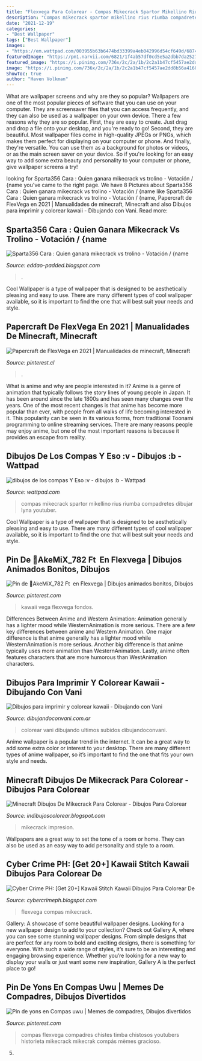 ```yaml
---
title: "Flexvega Para Colorear - Compas Mikecrack Spartor Mikellino Rius Riumba Compadretes Dibujar Lyna Youtuber"
description: "Compas mikecrack spartor mikellino rius riumba compadretes dibujar lyna youtuber"
date: "2021-12-19"
categories:
- "Best Wallpaper"
tags: ["Best Wallpaper"]
images:
- "https://em.wattpad.com/003955b63b6474bd33399a4eb042996d54cf649d/68747470733a2f2f73332e616d617a6f6e6177732e636f6d2f776174747061642d6d656469612d736572766963652f53746f7279496d6167652f5a6761535544365a762d4c714d673d3d2d392e313534646461356462616561346531353238353430393830393539302e6a7067?s=fit&amp;w=720&amp;h=720"
featuredImage: "https://pm1.narvii.com/6821/1f4ab57df0cd5e5a2dbb7da25273a1975cce1083v2_hq.jpg"
featured_image: "https://i.pinimg.com/736x/2c/2a/1b/2c2a1b47cf5457ae2dd8b56a4160d69e.jpg"
image: "https://i.pinimg.com/736x/2c/2a/1b/2c2a1b47cf5457ae2dd8b56a4160d69e.jpg"
ShowToc: true
author: "Haven Volkman"
---
```



What are wallpaper screens and why are they so popular?
Wallpapers are one of the most popular pieces of software that you can use on your computer. They are screensaver files that you can access frequently, and they can also be used as a wallpaper on your own device. There a few reasons why they are so popular. First, they are easy to create. Just drag and drop a file onto your desktop, and you're ready to go! Second, they are beautiful. Most wallpaper files come in high-quality JPEGs or PNGs, which makes them perfect for displaying on your computer or phone. And finally, they're versatile. You can use them as a background for photos or videos, or as the main screen saver on your device. So if you're looking for an easy way to add some extra beauty and personality to your computer or phone, give wallpaper screens a try!

	

		
looking for Sparta356 Cara : Quien ganara mikecrack vs trolino - Votación / {name you've came to the right page. We have 8 Pictures about Sparta356 Cara : Quien ganara mikecrack vs trolino - Votación / {name like Sparta356 Cara : Quien ganara mikecrack vs trolino - Votación / {name, Papercraft de FlexVega en 2021 | Manualidades de minecraft, Minecraft and also Dibujos para imprimir y colorear kawaii - Dibujando con Vani. Read more:
		
    
## Sparta356 Cara : Quien Ganara Mikecrack Vs Trolino - Votación / {name

<img loading=lazy src="https://i.ytimg.com/vi/KDI4xLY0zlU/maxresdefault.jpg" onerror="this.onerror=null;this.src='https://tse4.mm.bing.net/th?id=OIP.wsDpfvWfl44np1z2HU3ImAHaEK&amp;pid=15.1';" alt="Sparta356 Cara : Quien ganara mikecrack vs trolino - Votación / {name">

_Source: eddao-padded.blogspot.com_

>. 

	

Cool Wallpaper is a type of wallpaper that is designed to be aesthetically pleasing and easy to use. There are many different types of cool wallpaper available, so it is important to find the one that will best suit your needs and style.

    
## Papercraft De FlexVega En 2021 | Manualidades De Minecraft, Minecraft

<img loading=lazy src="https://i.pinimg.com/736x/2c/2a/1b/2c2a1b47cf5457ae2dd8b56a4160d69e.jpg" onerror="this.onerror=null;this.src='https://tse1.mm.bing.net/th?id=OIP.YECoQYAyYjX8GPxSF35ZiwHaKe&amp;pid=15.1';" alt="Papercraft de FlexVega en 2021 | Manualidades de minecraft, Minecraft">

_Source: pinterest.cl_

>. 

	

What is anime and why are people interested in it?
Anime is a genre of animation that typically follows the story lines of young people in Japan. It has been around since the late 1800s and has seen many changes over the years. One of the most recent changes is that anime has become more popular than ever, with people from all walks of life becoming interested in it. This popularity can be seen in its various forms, from traditional Toonami programming to online streaming services. There are many reasons people may enjoy anime, but one of the most important reasons is because it provides an escape from reality.

    
## Dibujos De Los Compas Y Eso :v - Dibujos :b - Wattpad

<img loading=lazy src="https://em.wattpad.com/003955b63b6474bd33399a4eb042996d54cf649d/68747470733a2f2f73332e616d617a6f6e6177732e636f6d2f776174747061642d6d656469612d736572766963652f53746f7279496d6167652f5a6761535544365a762d4c714d673d3d2d392e313534646461356462616561346531353238353430393830393539302e6a7067?s=fit&amp;w=720&amp;h=720" onerror="this.onerror=null;this.src='https://tse4.mm.bing.net/th?id=OIP.tNqo4MIaIEh_d2Leq1ApEQAAAA&amp;pid=15.1';" alt="dibujos de los compas Y Eso :v - dibujos :b - Wattpad">

_Source: wattpad.com_

>compas mikecrack spartor mikellino rius riumba compadretes dibujar lyna youtuber. 

	

Cool Wallpaper is a type of wallpaper that is designed to be aesthetically pleasing and easy to use. There are many different types of cool wallpaper available, so it is important to find the one that will best suit your needs and style.

    
## Pin De 🔞AkeMiX_782 Ft ️ En Flexvega | Dibujos Animados Bonitos, Dibujos

<img loading=lazy src="https://i.pinimg.com/736x/8e/40/cc/8e40cc336a7e4996c66ec3774a8d5e20.jpg" onerror="this.onerror=null;this.src='https://tse2.mm.bing.net/th?id=OIP.FLFXwGN3mnqeCqjE5sFK9gHaHa&amp;pid=15.1';" alt="Pin de 🔞AkeMiX_782 Ft ️ en Flexvega | Dibujos animados bonitos, Dibujos">

_Source: pinterest.com_

>kawaii vega flexvega fondos. 

	

Differences Between Anime and Western Animation: Animation generally has a lighter mood while WesternAnimation is more serious.
There are a few key differences between anime and Western Animation. One major difference is that anime generally has a lighter mood while WesternAnimation is more serious. Another big difference is that anime typically uses more animation than WesternAnimation. Lastly, anime often features characters that are more humorous than WestAnimation characters.

    
## Dibujos Para Imprimir Y Colorear Kawaii - Dibujando Con Vani

<img loading=lazy src="https://www.dibujandoconvani.com.ar/wp-content/uploads/dibujos-para-imprimir/personajes-para-imprimir/free-fire-para-imprimir/dino-free-fire-imprimir-221x300.jpg" onerror="this.onerror=null;this.src='https://tse3.mm.bing.net/th?id=OIP.5dmwrCjULfrPcKRIDIubSAAAAA&amp;pid=15.1';" alt="Dibujos para imprimir y colorear kawaii - Dibujando con Vani">

_Source: dibujandoconvani.com.ar_

>colorear vani dibujando ultimos subidos dibujandoconvani. 

	

Anime wallpaper is a popular trend in the internet. It can be a great way to add some extra color or interest to your desktop. There are many different types of anime wallpaper, so it’s important to find the one that fits your own style and needs.

    
## Minecraft Dibujos De Mikecrack Para Colorear - Dibujos Para Colorear

<img loading=lazy src="https://pm1.narvii.com/6821/1f4ab57df0cd5e5a2dbb7da25273a1975cce1083v2_hq.jpg" onerror="this.onerror=null;this.src='https://tse3.mm.bing.net/th?id=OIP.R3fveOLG3shuqoQs8DMLqQHaKe&amp;pid=15.1';" alt="Minecraft Dibujos De Mikecrack Para Colorear - Dibujos Para Colorear">

_Source: indibujoscolorear.blogspot.com_

>mikecrack impresion. 

	

Wallpapers are a great way to set the tone of a room or home. They can also be used as an easy way to add personality and style to a room.

    
## Cyber Crime PH: [Get 20+] Kawaii Stitch Kawaii Dibujos Para Colorear De

<img loading=lazy src="https://i.ytimg.com/vi/GmsoQFXm3n8/maxresdefault.jpg" onerror="this.onerror=null;this.src='https://tse3.mm.bing.net/th?id=OIP.h7MTq1zejdCuQV0cD0qiLQHaEK&amp;pid=15.1';" alt="Cyber Crime PH: [Get 20+] Kawaii Stitch Kawaii Dibujos Para Colorear De">

_Source: cybercrimeph.blogspot.com_

>flexvega compas mikecrack. 

	

Gallery: A showcase of some beautiful wallpaper designs.
Looking for a new wallpaper design to add to your collection? Check out Gallery A, where you can see some stunning wallpaper designs. From simple designs that are perfect for any room to bold and exciting designs, there is something for everyone. With such a wide range of styles, it’s sure to be an interesting and engaging browsing experience. Whether you’re looking for a new way to display your walls or just want some new inspiration, Gallery A is the perfect place to go!





	
	
    
## Pin De Yons En Compas Uwu | Memes De Compadres, Dibujos Divertidos

<img loading=lazy src="https://i.pinimg.com/736x/1b/a4/83/1ba483abc7ee19715a48f2c96619ffad.jpg" onerror="this.onerror=null;this.src='https://tse3.mm.bing.net/th?id=OIP.B4qX_56znLv25ebzl3dfsQHaHW&amp;pid=15.1';" alt="Pin de yons en Compas uwu | Memes de compadres, Dibujos divertidos">

_Source: pinterest.com_

>compas flexvega compadres chistes timba chistosos youtubers historieta mikecrack mikecrak compás mèmes gracioso. 

	

5.

